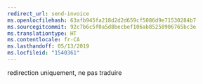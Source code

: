 ```yaml
---
redirect_url: send-invoice
ms.openlocfilehash: 63afb945fa218d2d2d659cf5086d9e71530284b7
ms.sourcegitcommit: 92c7b6c5f0a5d8becbef106ab85258906765bc3e
ms.translationtype: HT
ms.contentlocale: fr-CA
ms.lasthandoff: 05/13/2019
ms.locfileid: "1540361"
---
```

redirection uniquement, ne pas traduire
